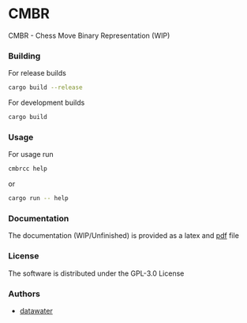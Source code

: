 # CMBR
CMBR - Chess Move Binary Representation (WIP)

### Building
For release builds

```bash
cargo build --release
```

For development builds
```bash
cargo build
```

### Usage
For usage run
```bash
cmbrcc help
```

or

```bash
cargo run -- help
```

### Documentation
The documentation (WIP/Unfinished) is provided as a latex and [pdf](./docs/CMBR.pdf) file

### License
The software is distributed under the GPL-3.0 License

### Authors
- [datawater](https://github.com/datawater)